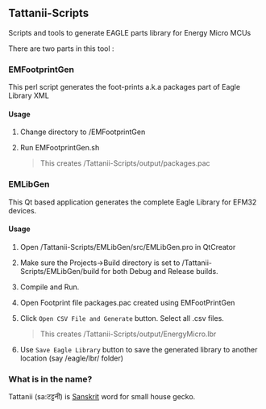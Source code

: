 ## Tattanii-Scripts

Scripts and tools to generate EAGLE parts library for Energy Micro MCUs

There are two parts in this tool :

### EMFootprintGen

This perl script generates the foot-prints a.k.a packages part of Eagle Library XML

#### Usage

1. Change directory to /EMFootprintGen
2. Run EMFootprintGen.sh

    > This creates /Tattanii-Scripts/output/packages.pac

### EMLibGen

This Qt based application generates the complete Eagle Library for EFM32 devices.

#### Usage

1. Open /Tattanii-Scripts/EMLibGen/src/EMLibGen.pro in QtCreator
2. Make sure the Projects->Build directory is set to /Tattanii-Scripts/EMLibGen/build for both Debug and Release builds.
3. Compile and Run.
4. Open Footprint file packages.pac created using EMFootPrintGen
5. Click `Open CSV File and Generate` button. Select all .csv files.

    > This creates /Tattanii-Scripts/output/EnergyMicro.lbr

6. Use `Save Eagle Library` button to save the generated library to another location (say /eagle/lbr/ folder)

### What is in the name?

Tattanii (sa:टट्टनी) is [Sanskrit](http://en.wikipedia.org/wiki/Sanskrit) word for small house gecko.



